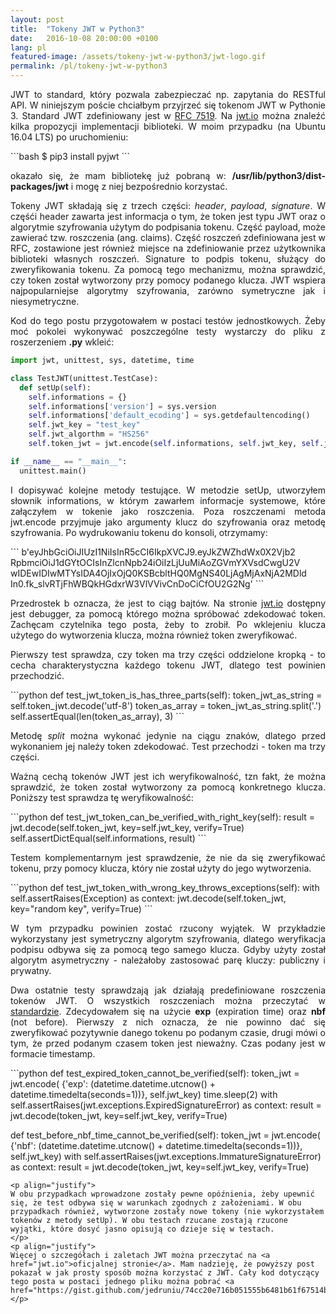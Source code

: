```yaml
---
layout: post
title:  "Tokeny JWT w Python3"
date:   2016-10-08 20:00:00 +0100
lang: pl
featured-image: /assets/tokeny-jwt-w-python3/jwt-logo.gif
permalink: /pl/tokeny-jwt-w-python3
---
```

<p align="justify">
JWT to standard, który pozwala zabezpieczać np. zapytania do RESTful API. W niniejszym poście chciałbym przyjrzeć się tokenom JWT w Pythonie 3. Standard JWT zdefiniowany jest w <a href="https://tools.ietf.org/html/rfc7519">RFC 7519</a>. Na <a href="https://jwt.io/#libraries">jwt.io</a> można znaleźć kilka propozycji implementacji biblioteki. W moim przypadku (na Ubuntu 16.04 LTS) po uruchomieniu:
</p>
```bash
$ pip3 install pyjwt
```
<p align="justify">
okazało się, że mam bibliotekę już pobraną w: <b>/usr/lib/python3/dist-packages/jwt</b> i mogę z niej bezpośrednio korzystać.
</p>

<p align="justify">
Tokeny JWT składają się z trzech części: <i>header</i>, <i>payload</i>, <i>signature</i>. W częśći header zawarta jest informacja o tym, że token jest typu JWT oraz o algorytmie szyfrowania użytym do podpisania tokenu. Część payload, może zawierać tzw. roszczenia (ang. claims). Część roszczeń zdefiniowana jest w RFC, zostawione jest również miejsce na zdefiniowanie przez użytkownika biblioteki własnych roszczeń. Signature to podpis tokenu, służący do zweryfikowania tokenu. Za pomocą tego mechanizmu, można sprawdzić, czy token został wytworzony przy pomocy podanego klucza. JWT wspiera najpopularniejse algorytmy szyfrowania, zarówno symetryczne jak i niesymetryczne.
</p>

<p align="justify">
Kod do tego postu przygotowałem w postaci testów jednostkowych. Żeby moć pokolei wykonywać poszczególne testy wystarczy do pliku z roszerzeniem <b>.py</b> wkleić:
</p>

```python
import jwt, unittest, sys, datetime, time

class TestJWT(unittest.TestCase):
  def setUp(self):
    self.informations = {}
    self.informations['version'] = sys.version
    self.informations['default_ecoding'] = sys.getdefaultencoding()
    self.jwt_key = "test_key"
    self.jwt_algorthm = "HS256"
    self.token_jwt = jwt.encode(self.informations, self.jwt_key, self.jwt_algorthm)

if __name__ == "__main__":
  unittest.main()
```
<p align="justify">
I dopisywać kolejne metody testujące. W metodzie setUp, utworzyłem słownik informations, w którym zawarłem informacje systemowe, które załączyłem w tokenie jako roszczenia. Poza roszczenami metoda jwt.encode przyjmuje jako argumenty klucz do szyfrowania oraz metodę szyfrowania. Po wydrukowaniu tokenu do konsoli, otrzymamy:
</p>
```
b'eyJhbGciOiJIUzI1NiIsInR5cCI6IkpXVCJ9.eyJkZWZhdWx0X2Vjb2
RpbmciOiJ1dGYtOCIsInZlcnNpb24iOiIzLjUuMiAoZGVmYXVsdCwgU2V
wIDEwIDIwMTYsIDA4OjIxOjQ0KSBcbltHQ0MgNS40LjAgMjAxNjA2MDld
In0.fk_slvRTjFhWBQkHGdxrW3VlVVivCnDoCiCfOU2G2Ng'
```
<p align="justify">
Przedrostek b oznacza, że jest to ciąg bajtów. Na stronie <a href="https://jwt.io/">jwt.io</a> dostępny jest debugger, za pomocą którego można spróbować zdekodować token. Zachęcam czytelnika tego posta, żeby to zrobił. Po wklejeniu klucza użytego do wytworzenia klucza, można również token zweryfikować.
</p>

<p align="justify">
Pierwszy test sprawdza, czy token ma trzy części oddzielone kropką - to cecha charakterystyczna każdego tokenu JWT, dlatego test powinien przechodzić.
</p>
```python
def test_jwt_token_is_has_three_parts(self):
  token_jwt_as_string = self.token_jwt.decode('utf-8')
  token_as_array = token_jwt_as_string.split('.')
  self.assertEqual(len(token_as_array), 3)
```
<p align="justify">
Metodę <i>split</i> można wykonać jedynie na ciągu znaków, dlatego przed wykonaniem jej należy token zdekodować. Test przechodzi - token ma trzy części.
</p>
<p align="justify">
Ważną cechą tokenów JWT jest ich weryfikowalność, tzn fakt, że można sprawdzić, że token został wytworzony za pomocą konkretnego klucza. Poniższy test sprawdza tę weryfikowalność:
</p>
```python
def test_jwt_token_can_be_verified_with_right_key(self):
  result = jwt.decode(self.token_jwt, key=self.jwt_key, verify=True)
  self.assertDictEqual(self.informations, result)
```
<p align="justify">
Testem komplementarnym jest sprawdzenie, że nie da się zweryfikować tokenu, przy pomocy klucza, który nie został użyty do jego wytworzenia.
</p>
```python
def test_jwt_token_with_wrong_key_throws_exceptions(self):
  with self.assertRaises(Exception) as context:
    jwt.decode(self.token_jwt, key="random key", verify=True)
```
<p align="justify">
W tym przypadku powinien zostać rzucony wyjątek. W przykładzie wykorzystany jest symetryczny algorytm szyfrowania, dlatego weryfikacja podpisu odbywa się za pomocą tego samego klucza. Gdyby użyty został algorytm asymetryczny - należałoby zastosować parę kluczy: publiczny i prywatny.
</p>
<p align="justify">
Dwa ostatnie testy sprawdzają jak działają predefiniowane roszczenia tokenów JWT. O wszystkich roszczeniach można przeczytać w <a href="https://tools.ietf.org/html/rfc7519">standardzie</a>. Zdecydowałem się na użycie <b>exp</b> (expiration time) oraz <b>nbf</b> (not before). Pierwszy z nich oznacza, że nie powinno dać się zweryfikować pozytywnie danego tokenu po podanym czasie, drugi mówi o tym, że przed podanym czasem token jest nieważny. Czas podany jest w formacie timestamp.
</p>
```python
def test_expired_token_cannot_be_verified(self):
  token_jwt = jwt.encode(
    {'exp': (datetime.datetime.utcnow() + datetime.timedelta(seconds=1))},
    self.jwt_key)
  time.sleep(2)
  with self.assertRaises(jwt.exceptions.ExpiredSignatureError) as context:
    result = jwt.decode(token_jwt, key=self.jwt_key, verify=True)

def test_before_nbf_time_cannot_be_verified(self):
  token_jwt = jwt.encode(
    {'nbf': (datetime.datetime.utcnow() + datetime.timedelta(seconds=1))},
    self.jwt_key)
  with self.assertRaises(jwt.exceptions.ImmatureSignatureError) as context:
    result = jwt.decode(token_jwt, key=self.jwt_key, verify=True)
```
<p align="justify">
W obu przypadkach wprowadzone zostały pewne opóźnienia, żeby upewnić się, że test odbywa się w warunkach zgodnych z założeniami. W obu przypadkach również, wytworzone zostały nowe tokeny (nie wykorzystałem tokenów z metody setUp). W obu testach rzucane zostają rzucone wyjątki, które dosyć jasno opisują co dzieje się w testach.
</p>
<p align="justify">
Więcej o szczegółach i zaletach JWT można przeczytać na <a href="jwt.io">oficjalnej stronie</a>. Mam nadzieję, że powyższy post pokazał w jak prosty sposób można korzystać z JWT. Cały kod dotyczący tego posta w postaci jednego pliku można pobrać <a href="https://gist.github.com/jedruniu/74cc20e716b051555b6481b61f67514b">tutaj</a>.
</p>